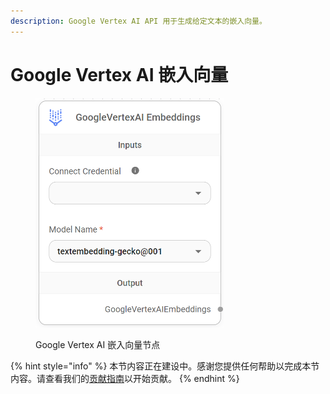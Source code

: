 ```yaml
---
description: Google Vertex AI API 用于生成给定文本的嵌入向量。
---
```


# Google Vertex AI 嵌入向量

<figure><img src="../../../.gitbook/assets/image (8) (1) (1) (1) (1) (1).png" alt="" width="301"><figcaption><p>Google Vertex AI 嵌入向量节点</p></figcaption></figure>

{% hint style="info" %}
本节内容正在建设中。感谢您提供任何帮助以完成本节内容。请查看我们的[贡献指南](../../../contributing/)以开始贡献。
{% endhint %}
